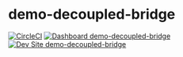 # demo-decoupled-bridge

[![CircleCI](https://circleci.com/gh/lcatlett/demo-decoupled-bridge.svg?style=shield)](https://circleci.com/gh/lcatlett/demo-decoupled-bridge)
[![Dashboard demo-decoupled-bridge](https://img.shields.io/badge/dashboard-demo_decoupled_bridge-yellow.svg)](https://dashboard.pantheon.io/sites/012f039b-c885-4391-a277-1968da264cae#dev/code)
[![Dev Site demo-decoupled-bridge](https://img.shields.io/badge/site-demo_decoupled_bridge-blue.svg)](http://dev-demo-decoupled-bridge.pantheonsite.io/)